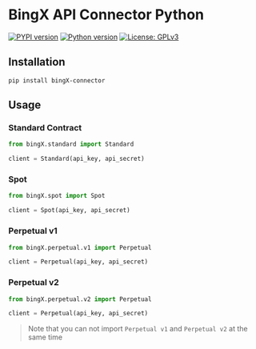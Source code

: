 # BingX API Connector Python

[![PYPI version][pypi-shield]][pypi-url]
[![Python version][python-shield]][python-url]
[![License: GPLv3][license-shield]][license-url]


## Installation

```shell
pip install bingX-connector
```

## Usage

### Standard Contract
```python
from bingX.standard import Standard

client = Standard(api_key, api_secret)
```

### Spot
```python
from bingX.spot import Spot

client = Spot(api_key, api_secret)
```

### Perpetual v1
```python
from bingX.perpetual.v1 import Perpetual

client = Perpetual(api_key, api_secret)
```

### Perpetual v2
```python
from bingX.perpetual.v2 import Perpetual

client = Perpetual(api_key, api_secret)
```

> Note that you can not import `Perpetual v1` and `Perpetual v2` at the same time

[pypi-shield]: https://img.shields.io/pypi/v/bingX-connector
[pypi-url]: https://pypi.org/project/bingX-connector/
[python-shield]: https://img.shields.io/pypi/pyversions/bingX-connector
[python-url]: https://www.python.org/downloads/
[license-shield]: https://img.shields.io/github/license/Ming119/bingX-connector-python
[license-url]: https://www.gnu.org/licenses/gpl-3.0.en.html